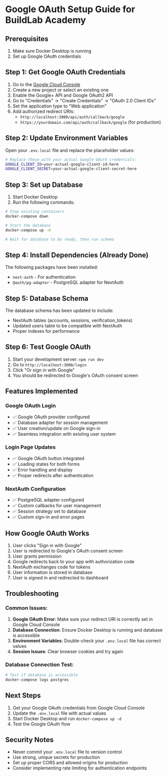 # Google OAuth Setup Guide for BuildLab Academy

## Prerequisites
1. Make sure Docker Desktop is running
2. Set up Google OAuth credentials

## Step 1: Get Google OAuth Credentials

1. Go to the [Google Cloud Console](https://console.cloud.google.com/)
2. Create a new project or select an existing one
3. Enable the Google+ API and Google OAuth2 API
4. Go to "Credentials" → "Create Credentials" → "OAuth 2.0 Client IDs"
5. Set the application type to "Web application"
6. Add authorized redirect URIs:
   - `http://localhost:3000/api/auth/callback/google`
   - `https://yourdomain.com/api/auth/callback/google` (for production)

## Step 2: Update Environment Variables

Open your `.env.local` file and replace the placeholder values:

```bash
# Replace these with your actual Google OAuth credentials:
GOOGLE_CLIENT_ID=your-actual-google-client-id-here
GOOGLE_CLIENT_SECRET=your-actual-google-client-secret-here
```

## Step 3: Set up Database

1. Start Docker Desktop
2. Run the following commands:

```bash
# Stop existing containers
docker-compose down

# Start the database
docker-compose up -d

# Wait for database to be ready, then run schema
```

## Step 4: Install Dependencies (Already Done)

The following packages have been installed:
- `next-auth` - For authentication
- `@auth/pg-adapter` - PostgreSQL adapter for NextAuth

## Step 5: Database Schema

The database schema has been updated to include:
- NextAuth tables (accounts, sessions, verification_tokens)
- Updated users table to be compatible with NextAuth
- Proper indexes for performance

## Step 6: Test Google OAuth

1. Start your development server: `npm run dev`
2. Go to `http://localhost:3000/login`
3. Click "Or sign in with Google"
4. You should be redirected to Google's OAuth consent screen

## Features Implemented

### Google OAuth Login
- ✅ Google OAuth provider configured
- ✅ Database adapter for session management
- ✅ User creation/update on Google sign-in
- ✅ Seamless integration with existing user system

### Login Page Updates
- ✅ Google OAuth button integrated
- ✅ Loading states for both forms
- ✅ Error handling and display
- ✅ Proper redirects after authentication

### NextAuth Configuration
- ✅ PostgreSQL adapter configured
- ✅ Custom callbacks for user management
- ✅ Session strategy set to database
- ✅ Custom sign-in and error pages

## How Google OAuth Works

1. User clicks "Sign in with Google"
2. User is redirected to Google's OAuth consent screen
3. User grants permission
4. Google redirects back to your app with authorization code
5. NextAuth exchanges code for tokens
6. User information is stored in database
7. User is signed in and redirected to dashboard

## Troubleshooting

### Common Issues:

1. **Google OAuth Error**: Make sure your redirect URI is correctly set in Google Cloud Console
2. **Database Connection**: Ensure Docker Desktop is running and database is accessible
3. **Environment Variables**: Double-check your `.env.local` file has correct values
4. **Session Issues**: Clear browser cookies and try again

### Database Connection Test:
```bash
# Test if database is accessible
docker-compose logs postgres
```

## Next Steps

1. Get your Google OAuth credentials from Google Cloud Console
2. Update the `.env.local` file with actual values
3. Start Docker Desktop and run `docker-compose up -d`
4. Test the Google OAuth flow

## Security Notes

- Never commit your `.env.local` file to version control
- Use strong, unique secrets for production
- Set up proper CORS and allowed origins for production
- Consider implementing rate limiting for authentication endpoints
